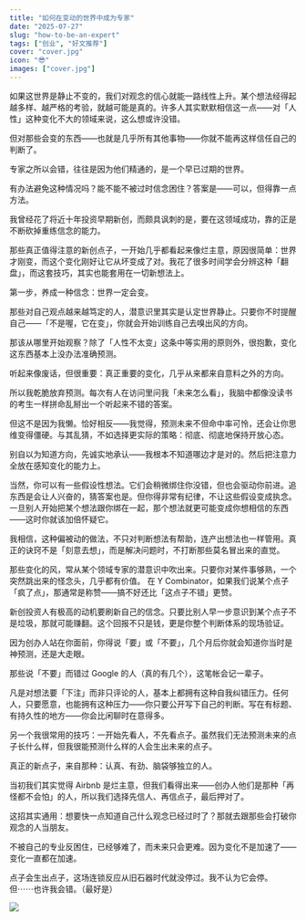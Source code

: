 ```yaml
---
title: "如何在变动的世界中成为专家"
date: "2025-07-27"
slug: "how-to-be-an-expert"
tags: ["创业", "好文推荐"]
cover: "cover.jpg"
icon: "😎"
images: ["cover.jpg"]
---
```

如果这世界是静止不变的，我们对观念的信心就能一路线性上升。某个想法经得起越多样、越严格的考验，就越可能是真的。许多人其实默默相信这一点——对「人性」这种变化不大的领域来说，这么想或许没错。



但对那些会变的东西——也就是几乎所有其他事物——你就不能再这样信任自己的判断了。



专家之所以会错，往往是因为他们精通的，是一个早已过期的世界。



有办法避免这种情况吗？能不能不被过时信念困住？答案是——可以，但得靠一点方法。



我曾经花了将近十年投资早期新创，而颇具讽刺的是，要在这领域成功，靠的正是不断砍掉重练信念的能力。



那些真正值得注意的新创点子，一开始几乎都看起来像烂主意，原因很简单：世界才刚变，而这个变化刚好让它从坏变成了对。我花了很多时间学会分辨这种「翻盘」，而这套技巧，其实也能套用在一切新想法上。



第一步，养成一种信念：世界一定会变。



那些对自己观点越来越笃定的人，潜意识里其实是认定世界静止。只要你不时提醒自己——「不是喔，它在变」，你就会开始训练自己去嗅出风的方向。



那该从哪里开始观察？除了「人性不太变」这条中等实用的原则外，很抱歉，变化这东西基本上没办法准确预测。



听起来像废话，但很重要：真正重要的变化，几乎从来都来自意料之外的方向。



所以我乾脆放弃预测。每次有人在访问里问我「未来怎么看」，我脑中都像没读书的考生一样拼命乱掰出一个听起来不错的答案。



但这不是因为我懒。恰好相反——我觉得，预测未来不但命中率可怜，还会让你思维变得僵硬。与其乱猜，不如选择更实际的策略：彻底、彻底地保持开放心态。



别自以为知道方向，先诚实地承认——我根本不知道哪边才是对的。然后把注意力全放在感知变化的能力上。



当然，你可以有一些假设性想法。它们会稍微绑住你没错，但也会驱动你前进。追东西是会让人兴奋的，猜答案也是。但你得非常有纪律，不让这些假设变成执念。
一旦别人开始把某个想法跟你绑在一起，那个想法就更可能变成你想相信的东西——这时你就该加倍怀疑它。



我相信，这种偏被动的做法，不只对判断想法有帮助，连产出想法也一样管用。真正的诀窍不是「刻意去想」，而是解决问题时，不打断那些莫名冒出来的直觉。



那些变化的风，常从某个领域专家的潜意识中吹出来。只要你对某件事够熟，一个突然跳出来的怪念头，几乎都有价值。
在 Y Combinator，如果我们说某个点子「疯了点」，那通常是称赞——搞不好还比「这点子不错」更赞。



新创投资人有极高的动机要刷新自己的信念。只要比别人早一步意识到某个点子不是垃圾，那就可能赚翻。这个回报不只是钱，更是你整个判断体系的现场验证。



因为创办人站在你面前，你得说「要」或「不要」，几个月后你就会知道你当时是神预测，还是大走眼。



那些说「不要」而错过 Google 的人（真的有几个），这笔帐会记一辈子。



凡是对想法要「下注」而非只评论的人，基本上都拥有这种自我纠错压力。任何人，只要愿意，也能拥有这种压力——你只要公开写下自己的判断。写在有标题、有持久性的地方——你会比闲聊时在意得多。



另一个我很常用的技巧：一开始先看人，不先看点子。虽然我们无法预测未来的点子长什么样，但我很能预测什么样的人会生出未来的点子。



真正的新点子，来自那种：认真、有劲、脑袋够独立的人。



当初我们其实觉得 Airbnb 是烂主意，但我们看得出来——创办人他们是那种「再怪都不会怕」的人，所以我们选择先信人、再信点子，最后押对了。



这招其实通用：想要快一点知道自己什么观念已经过时了？那就去跟那些会打破你观念的人当朋友。



不被自己的专业反困住，已经够难了，而未来只会更难。因为变化不是加速了——变化一直都在加速。



点子会生出点子，这场连锁反应从旧石器时代就没停过。我不认为它会停。
但⋯⋯也许我会错。（最好是）




![](https://prod-files-secure.s3.us-west-2.amazonaws.com/112d0858-5090-4d34-a606-b75eb8d65fd2/46476355-9cf3-4e99-9b7a-3531bc426380/1000202064.png?X-Amz-Algorithm=AWS4-HMAC-SHA256&X-Amz-Content-Sha256=UNSIGNED-PAYLOAD&X-Amz-Credential=ASIAZI2LB466VMSNUNTY%2F20251001%2Fus-west-2%2Fs3%2Faws4_request&X-Amz-Date=20251001T053326Z&X-Amz-Expires=3600&X-Amz-Security-Token=IQoJb3JpZ2luX2VjEHUaCXVzLXdlc3QtMiJIMEYCIQCSWA5n7Gh4jKYy9WClHY0DVH4H9dNlD3Vh5ka2HntcnAIhAKqShs5czpcCWWYwxHe9Wf2X1YzhYSrRVp7RTAANzfToKogECP7%2F%2F%2F%2F%2F%2F%2F%2F%2F%2FwEQABoMNjM3NDIzMTgzODA1IgwyhCxPMFaReBbcccsq3AOh3u4YfrkiUPkKOIZWGd0q%2Bku10Ztr8Dl3eRXVzW0Hl5UC7PztcwC6XHJYWmsuY9yJxRVYiooOJRJn%2FWwRw1BjeWmHo%2BX1aeXmlgaHLvKQmtk5sgB7nDZ7SQnE53WWpvlhrpHzHt3GD1y1wJMGobdegN35L9ASHvNEZikdJhkAUZd51w7vBggOU6%2B%2BwAIbEccVU04rhxddvrdJ60O08jv%2FZa%2B7e6H0Js%2FwDqjbhCXeO8l8e9r0a1BXvF8uqHz0OsvNVJasVzN1xziN1ZOcgqupkXiUqXlFBKYu0KfcrOY25i4WuK%2FTwE9N%2FgKgf%2BFYBvBi5mOiOcJ2TIaoYRx16imXQWg4Va73jbV7uu137CsA8IkK%2Fwn9jjC1t5MzuFXfW%2FTxvBiStXkyqOG%2BEVE4xTsQpxj73bSgIEg8AAu9HkjGIaGoTjeOwtqRqDFBCf7Q3U3OSAiuhOfG2Zfuv6cYmplUqbbKHZBO059kCIwgVYBDYmXb4lAWnq7NkrGiYRh41vZw8B7SsLucWMV7omTrz0q6WUvmKtLsgcTuJdgLuEUsD80iGOOba9EzdskVfdU7SqOMEMp8W%2Ba%2FNUnMd%2BX27AYluTlEC0VVGtztsdFSXZNzWAEQv80NUFEd3ogC7DCa7vLGBjqkAd3%2Bam%2FQVZxNz2lMFDsUfyjVn5qw5jh00KrlJyeS1QRh3xaD%2FiPuaE4M6TXusjdeqNKKwviBF1%2FUBLCVnfQ1tTa01t%2FF6Hb%2F0YlefYpS4piirI5daMp9ifWfhyLXMfy43r9YfNpQo%2F2U6h8ojnk7kd6Kyne43KVGjyozUdGmpx9mMdqSECkpNRLe%2BOibvKCTn6T2lsyi3IEByvf%2F9bbP60imVOa1&X-Amz-Signature=c67db8f33e12e71d2c65b72b685ca575dcf5198c8e940f92e2980330d6048d1b&X-Amz-SignedHeaders=host&x-amz-checksum-mode=ENABLED&x-id=GetObject)

